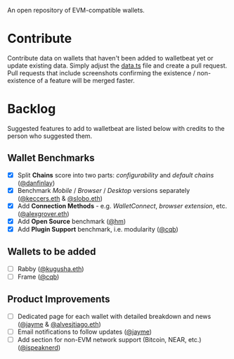 An open repository of EVM-compatible wallets.

# Contribute

Contribute data on wallets that haven't been added to walletbeat yet or update existing data. Simply adjust the [data.ts](https://github.com/fluidkey/walletbeat/blob/main/src/data/data.ts) file and create a pull request. Pull requests that include screenshots confirming the existence / non-existence of a feature will be merged faster.

# Backlog

Suggested features to add to walletbeat are listed below with credits to the person who suggested them.

## Wallet Benchmarks
- [X] Split **Chains** score into two parts: *configurability* and *default chains* ([@danfinlay](https://warpcast.com/danfinlay/0xa8ffa1dd))
- [X] Benchmark *Mobile* / *Browser* / *Desktop* versions separately ([@keccers.eth](https://warpcast.com/keccers.eth/0x9898e139) & [@slobo.eth](https://warpcast.com/slobo.eth/0x7e21b2c8))
- [X] Add **Connection Methods** - e.g. *WalletConnect*, *browser extension*, etc. ([@alexgrover.eth](https://warpcast.com/alexgrover.eth/0x67353a3e))
- [X] Add **Open Source** benchmark ([@hm](https://warpcast.com/hm/0xcb3eb766))
- [X] Add **Plugin Support** benchmark, i.e. modularity ([@cqb](https://warpcast.com/cqb/0x808aac21))

## Wallets to be added
- [ ] Rabby ([@kugusha.eth](https://warpcast.com/kugusha.eth/0x2fa5604d)) 
- [ ] Frame ([@cqb](https://warpcast.com/cqb/0x2592d4cf))

## Product Improvements
- [ ] Dedicated page for each wallet with detailed breakdown and news ([@jayme](https://warpcast.com/jayme/0x0ac43cd2) & [@alvesjtiago.eth](https://warpcast.com/alvesjtiago.eth/0xad9fca27))
- [ ] Email notifications to follow updates ([@jayme](https://warpcast.com/jayme/0x0ac43cd2))
- [ ] Add section for non-EVM network support (Bitcoin, NEAR, etc.) ([@ispeaknerd](https://warpcast.com/ispeaknerd))
